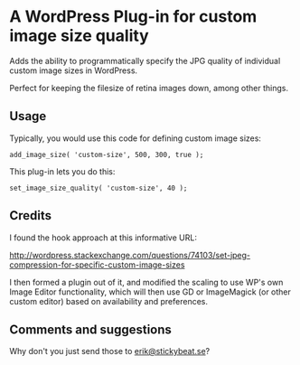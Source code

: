 A WordPress Plug-in for custom image size quality
=================================================

Adds the ability to programmatically specify the JPG quality of individual custom image sizes in WordPress.

Perfect for keeping the filesize of retina images down, among other things.

Usage
-----

Typically, you would use this code for defining custom image sizes:

	add_image_size( 'custom-size', 500, 300, true );

This plug-in lets you do this:

	set_image_size_quality( 'custom-size', 40 );

Credits
-------

I found the hook approach at this informative URL:

http://wordpress.stackexchange.com/questions/74103/set-jpeg-compression-for-specific-custom-image-sizes

I then formed a plugin out of it, and modified the scaling to use WP's own Image Editor functionality, which will then use GD or ImageMagick (or other custom editor) based on availability and preferences.

Comments and suggestions
------------------------

Why don't you just send those to erik@stickybeat.se?

